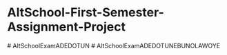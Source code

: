 # AltSchool-First-Semester-Assignment-Project
#   A l t S c h o o l E x a m A D E D O T U N  
 #   A l t S c h o o l E x a m A D E D O T U N E B U N O L A W O Y E  
 